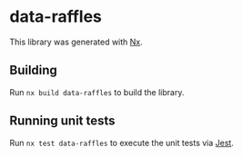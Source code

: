 # data-raffles

This library was generated with [Nx](https://nx.dev).

## Building

Run `nx build data-raffles` to build the library.

## Running unit tests

Run `nx test data-raffles` to execute the unit tests via [Jest](https://jestjs.io).

